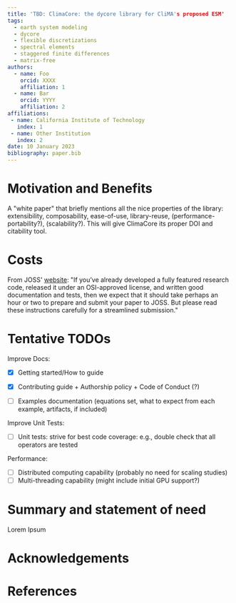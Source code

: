 ```yaml
---
title: 'TBD: ClimaCore: the dycore library for CliMA's proposed ESM'
tags:
  - earth system modeling
  - dycore
  - flexible discretizations
  - spectral elements
  - staggered finite differences
  - matrix-free
authors:
  - name: Foo
    orcid: XXXX
    affiliation: 1
  - name: Bar
    orcid: YYYY
    affiliation: 2
affiliations:
 - name: California Institute of Technology
   index: 1
 - name: Other Institution
   index: 2
date: 10 January 2023
bibliography: paper.bib
---
```


# Motivation and Benefits
A "white paper" that briefly mentions all the nice properties of the library:  extensibility, composability, ease-of-use, library-reuse, (performance-portability?), (scalability?). This will give ClimaCore its proper DOI and citability tool.

# Costs
From JOSS' [website](https://joss.readthedocs.io/en/latest/submitting.html#submitting-a-paper-to-joss): "If you’ve already developed a fully featured research code, released it under an OSI-approved license, and written good documentation and tests, then we expect that it should take perhaps an hour or two to prepare and submit your paper to JOSS. But please read these instructions carefully for a streamlined submission."

# Tentative TODOs
Improve Docs:
- [x] Getting started/How to guide
- [x] Contributing guide + Authorship policy + Code of Conduct (?)
- [ ] Examples documentation (equations set, what to expect from each example, artifacts, if included)


Improve Unit Tests:
- [ ] Unit tests: strive for best code coverage: e.g., double check that all operators are tested


Performance:
- [ ] Distributed computing capability (probably no need for scaling studies)
- [ ] Multi-threading capability (might include initial GPU support?)

# Summary and statement of need

Lorem Ipsum


# Acknowledgements


# References

